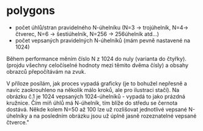 polygons
========

- počet úhlů/stran pravidelného N-úhelníku (N=3 -> trojúhelník, N=4-> čtverec, N=6 -> šestiúhelník, N=256 -> 256úhelník atd...)
- počet vepsaných pravidelných N-úhelníků (mám pevně nastavené na 1024)

Během performance měním číslo N z 1024 do nuly (varianta do čtyřky). (projdu všechny celočíselné hodnoty mezi těmito dvěma čísly) a obsahy obrazců přepočítávám na zvuk.

V příloze posílám, jak proces vypadá graficky (je to bohužel nepřesně a navíc zaokrouhleno na několik málo kroků, ale pro ilustraci stačí).
Na obrázku č.1 je 1024 vepsaných 1024-úhelníků - vypadá to jako prázdná kružnice. Čím míň úhlů má N-úhelník, tím blíže do středu se černota dostává. Někde kolem N=50 až 100 lze už rozlišovat jednotlivé vepsané N-úhelníky a na posledním obrázku jsou už úplně jasně rozeznatelné vepsané čtverce."

